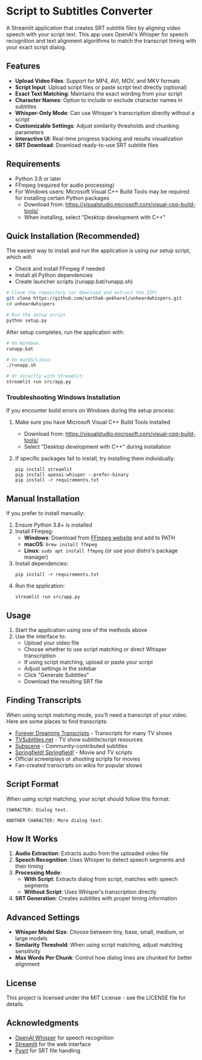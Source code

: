# Script to Subtitles Converter

A Streamlit application that creates SRT subtitle files by aligning video speech with your script text. This app uses OpenAI's Whisper for speech recognition and text alignment algorithms to match the transcript timing with your exact script dialog.

## Features

- **Upload Video Files**: Support for MP4, AVI, MOV, and MKV formats
- **Script Input**: Upload script files or paste script text directly (optional)
- **Exact Text Matching**: Maintains the exact wording from your script
- **Character Names**: Option to include or exclude character names in subtitles
- **Whisper-Only Mode**: Can use Whisper's transcription directly without a script
- **Customizable Settings**: Adjust similarity thresholds and chunking parameters
- **Interactive UI**: Real-time progress tracking and results visualization
- **SRT Download**: Download ready-to-use SRT subtitle files

## Requirements

- Python 3.8 or later
- FFmpeg (required for audio processing)
- For Windows users: Microsoft Visual C++ Build Tools may be required for installing certain Python packages
  - Download from: https://visualstudio.microsoft.com/visual-cpp-build-tools/
  - When installing, select "Desktop development with C++"

## Quick Installation (Recommended)

The easiest way to install and run the application is using our setup script, which will:
- Check and install FFmpeg if needed
- Install all Python dependencies
- Create launcher scripts (runapp.bat/runapp.sh)

```bash
# Clone the repository (or download and extract the ZIP)
git clone https://github.com/sarthak-pokharel/unheardwhispers.git
cd unheardwhispers

# Run the setup script
python setup.py
```

After setup completes, run the application with:
```bash
# On Windows:
runapp.bat

# On macOS/Linux:
./runapp.sh

# Or directly with Streamlit:
streamlit run src/app.py
```

### Troubleshooting Windows Installation

If you encounter build errors on Windows during the setup process:

1. Make sure you have Microsoft Visual C++ Build Tools installed
   - Download from: https://visualstudio.microsoft.com/visual-cpp-build-tools/
   - Select "Desktop development with C++" during installation
   
2. If specific packages fail to install, try installing them individually:
   ```
   pip install streamlit
   pip install openai-whisper --prefer-binary
   pip install -r requirements.txt
   ```

## Manual Installation

If you prefer to install manually:

1. Ensure Python 3.8+ is installed
2. Install FFmpeg:
   - **Windows**: Download from [FFmpeg website](https://ffmpeg.org/download.html) and add to PATH
   - **macOS**: `brew install ffmpeg`
   - **Linux**: `sudo apt install ffmpeg` (or use your distro's package manager)
3. Install dependencies:
   ```
   pip install -r requirements.txt
   ```
4. Run the application:
   ```
   streamlit run src/app.py
   ```

## Usage

1. Start the application using one of the methods above
2. Use the interface to:
   - Upload your video file
   - Choose whether to use script matching or direct Whisper transcription
   - If using script matching, upload or paste your script
   - Adjust settings in the sidebar
   - Click "Generate Subtitles"
   - Download the resulting SRT file

## Finding Transcripts

When using script matching mode, you'll need a transcript of your video. Here are some places to find transcripts:

- [Forever Dreaming Transcripts](http://transcripts.foreverdreaming.org/) - Transcripts for many TV shows
- [TVSubtitles.net](http://www.tvsubtitles.net/) - TV show subtitle/script resources
- [Subscene](https://subscene.com/) - Community-contributed subtitles
- [Springfield! Springfield!](https://www.springfieldspringfield.co.uk/) - Movie and TV scripts
- Official screenplays or shooting scripts for movies
- Fan-created transcripts on wikis for popular shows

## Script Format

When using script matching, your script should follow this format:

```
CHARACTER: Dialog text.

ANOTHER CHARACTER: More dialog text.
```

## How It Works

1. **Audio Extraction**: Extracts audio from the uploaded video file
2. **Speech Recognition**: Uses Whisper to detect speech segments and their timing
3. **Processing Mode**:
   - **With Script**: Extracts dialog from script, matches with speech segments
   - **Without Script**: Uses Whisper's transcription directly
4. **SRT Generation**: Creates subtitles with proper timing information

## Advanced Settings

- **Whisper Model Size**: Choose between tiny, base, small, medium, or large models
- **Similarity Threshold**: When using script matching, adjust matching sensitivity
- **Max Words Per Chunk**: Control how dialog lines are chunked for better alignment

## License

This project is licensed under the MIT License - see the LICENSE file for details.

## Acknowledgments

- [OpenAI Whisper](https://github.com/openai/whisper) for speech recognition
- [Streamlit](https://streamlit.io/) for the web interface
- [Pysrt](https://github.com/byroot/pysrt) for SRT file handling 